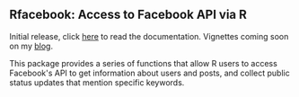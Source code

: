 Rfacebook: Access to Facebook API via R
---------

Initial release, click <a href="http://github.com/pablobarbera/Rfacebook/blob/master/Rfacebook-manual.pdf?raw=true">here</a> to read the documentation. Vignettes coming soon on my <a href="http://www.pablobarbera.com/blog">blog</a>.

This package provides a series of functions that allow R users to access Facebook's API to get information about users and posts, and collect public status updates that mention specific keywords.


